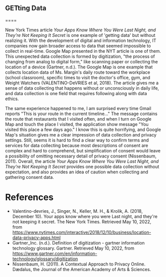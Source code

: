 ## GETting Data
====

New York Times article _Your Apps Know Where You Were Last Night, and They’re Not Keeping It Secret_ is one example of 'getting data' but without realizing it. With the development of digital and information technology, IT companies now gain broader access to data that seemed impossible to collect in real-time. Google Map presented in the NYT article is one of them. This unexpected data collection is formed by digitization, "the process of changing from analog to digital form," like scanning paper or collecting the location of a device (Gartner, n.d.). The Google Map is one example that collects location data of Ms. Margin's daily route toward the workplace (school classroom), specific times to visit the doctor's office, gym, and Weight Watchers (VALENTINO-DeVRIES et al, 2018). The article gives me a sense of data collecting that happens without or unconsciously in daily life, and data collection is one field that requires following along with data ethics.

The same experience happened to me, I am surprised every time Gmail reports "This is your route in the current timeline..." The message contains the route that restaurants that I visited often, and when I turn on Google Map and touch the place I visited, the application show message "You visited this place a few days ago." I know this is quite horrifying, and Google Map's situation gives me a clear impression of data collection and privacy settings. Still, seems it is hard to find a clear way to confirm terms and services for data collecting because most descriptions of consent are complex and hard to comprehend, but simplification of consent would leave a possibility of omitting necessary detail of privacy consent (Nissenbaum, 2011). Overall, the article _Your Apps Know Where You Were Last Night, and They’re Not Keeping It Secret_ provides one possible data collection without expectation, and also provides an idea of caution when collecting and gathering consent data.

# References
- Valentino-devries, J., Singer, N., Keller, M. H., &amp; Krolik, A. (2018, December 10). Your apps know where you were Last night, and they're not keeping it secret. The New York Times. Retrieved May 10, 2022, from https://www.nytimes.com/interactive/2018/12/10/business/location-data-privacy-apps.html 
- Gartner_Inc. (n.d.). Definition of digitization - gartner information technology glossary. Gartner. Retrieved May 10, 2022, from https://www.gartner.com/en/information-technology/glossary/digitization 
- Nissenbaum, H. (2011). A Contextual Approach to Privacy Online. Dædalus, the Journal of the American Academy of Arts & Sciences.
